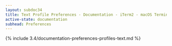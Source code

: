 ```yaml
---
layout: subdoc34
title: Text Profile Preferences - Documentation - iTerm2 - macOS Terminal Replacement
active-state: documentation
subhead: Preferences
---
```

{% include 3.4/documentation-preferences-profiles-text.md %}
